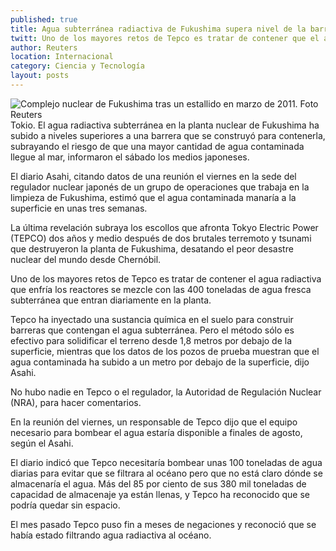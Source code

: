 ```yaml
---
published: true
title: Agua subterránea radiactiva de Fukushima supera nivel de la barrera
twitt: Uno de los mayores retos de Tepco es tratar de contener que el agua radiactiva que enfría los reactores se mezcle con las 400 toneladas de agua fresca subterránea que entran diariamente en la planta
author: Reuters
location: Internacional
category: Ciencia y Tecnología
layout: posts
---
```


![Complejo nuclear de Fukushima tras un estallido en marzo de 2011. Foto Reuters](http://i.imgur.com/ssdr6Igm.jpg)Tokio. El agua radiactiva subterránea en la planta nuclear de Fukushima ha subido a niveles superiores a una barrera que se construyó para contenerla, subrayando el riesgo de que una mayor cantidad de agua contaminada llegue al mar, informaron el sábado los medios japoneses.

El diario Asahi, citando datos de una reunión el viernes en la sede del regulador nuclear japonés de un grupo de operaciones que trabaja en la limpieza de Fukushima, estimó que el agua contaminada manaría a la superficie en unas tres semanas.

La última revelación subraya los escollos que afronta Tokyo Electric Power (TEPCO) dos años y medio después de dos brutales terremoto y tsunami que destruyeron la planta de Fukushima, desatando el peor desastre nuclear del mundo desde Chernóbil.

Uno de los mayores retos de Tepco es tratar de contener el agua radiactiva que enfría los reactores se mezcle con las 400 toneladas de agua fresca subterránea que entran diariamente en la planta.

Tepco ha inyectado una sustancia química en el suelo para construir barreras que contengan el agua subterránea. Pero el método sólo es efectivo para solidificar el terreno desde 1,8 metros por debajo de la superficie, mientras que los datos de los pozos de prueba muestran que el agua contaminada ha subido a un metro por debajo de la superficie, dijo Asahi.

No hubo nadie en Tepco o el regulador, la Autoridad de Regulación Nuclear (NRA), para hacer comentarios.

En la reunión del viernes, un responsable de Tepco dijo que el equipo necesario para bombear el agua estaría disponible a finales de agosto, según el Asahi.

El diario indicó que Tepco necesitaría bombear unas 100 toneladas de agua diarias para evitar que se filtrara al océano pero que no está claro dónde se almacenaría el agua. Más del 85 por ciento de sus 380 mil toneladas de capacidad de almacenaje ya están llenas, y Tepco ha reconocido que se podría quedar sin espacio.

El mes pasado Tepco puso fin a meses de negaciones y reconoció que se había estado filtrando agua radiactiva al océano.
